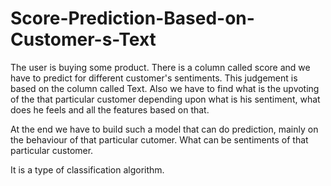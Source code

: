 # Score-Prediction-Based-on-Customer-s-Text

The user is buying some product.
There is a column called score and we have to predict for different customer's sentiments. This judgement is based on the column
called Text.
Also we have to find what is the upvoting of the that particular customer depending upon what is his sentiment, what does he feels
and all the features based on that.

At the end we have to build such a model that can do prediction, mainly on the behaviour of that particular cutomer. What can be
sentiments of that particular customer.

It is a type of classification algorithm.
